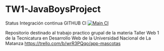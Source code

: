 # TW1-JavaBoysProject
Status Integración continua GITHUB CI
[![Main CI](https://github.com/ficardi8977/TW1-JavaBoysProject/actions/workflows/main.yml/badge.svg)](https://github.com/ficardi8977/TW1-JavaBoysProject/actions/workflows/main.yml)

Repositorio destinado al trabajo practico grupal de la materia Taller Web 1 de la Tecnicatura en Desarrollo Web de la Universidad Nacional de La Matanza
https://trello.com/b/wrR3PQqo/app-mascotas


